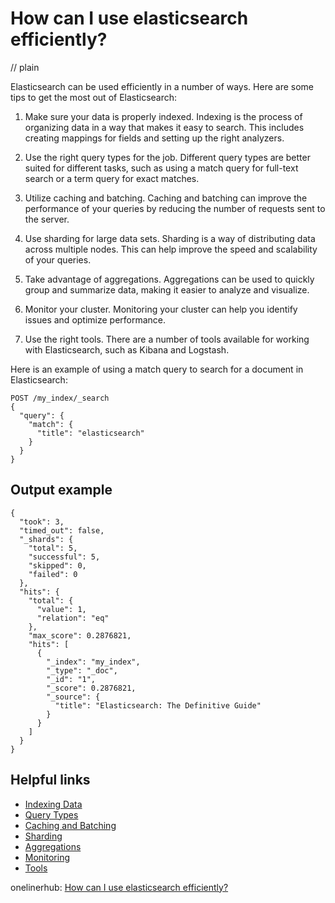 # How can I use elasticsearch efficiently?
// plain

Elasticsearch can be used efficiently in a number of ways. Here are some tips to get the most out of Elasticsearch:

1. Make sure your data is properly indexed. Indexing is the process of organizing data in a way that makes it easy to search. This includes creating mappings for fields and setting up the right analyzers.

2. Use the right query types for the job. Different query types are better suited for different tasks, such as using a match query for full-text search or a term query for exact matches.

3. Utilize caching and batching. Caching and batching can improve the performance of your queries by reducing the number of requests sent to the server.

4. Use sharding for large data sets. Sharding is a way of distributing data across multiple nodes. This can help improve the speed and scalability of your queries.

5. Take advantage of aggregations. Aggregations can be used to quickly group and summarize data, making it easier to analyze and visualize.

6. Monitor your cluster. Monitoring your cluster can help you identify issues and optimize performance.

7. Use the right tools. There are a number of tools available for working with Elasticsearch, such as Kibana and Logstash.

Here is an example of using a match query to search for a document in Elasticsearch:

```
POST /my_index/_search
{
  "query": {
    "match": {
      "title": "elasticsearch"
    }
  }
}
```

## Output example

```
{
  "took": 3,
  "timed_out": false,
  "_shards": {
    "total": 5,
    "successful": 5,
    "skipped": 0,
    "failed": 0
  },
  "hits": {
    "total": {
      "value": 1,
      "relation": "eq"
    },
    "max_score": 0.2876821,
    "hits": [
      {
        "_index": "my_index",
        "_type": "_doc",
        "_id": "1",
        "_score": 0.2876821,
        "_source": {
          "title": "Elasticsearch: The Definitive Guide"
        }
      }
    ]
  }
}
```

## Helpful links
- [Indexing Data](https://www.elastic.co/guide/en/elasticsearch/reference/current/index-modules.html)
- [Query Types](https://www.elastic.co/guide/en/elasticsearch/reference/current/query-dsl.html)
- [Caching and Batching](https://www.elastic.co/guide/en/elasticsearch/guide/current/caching-batching.html)
- [Sharding](https://www.elastic.co/guide/en/elasticsearch/guide/current/shards-and-clusters.html)
- [Aggregations](https://www.elastic.co/guide/en/elasticsearch/reference/current/search-aggregations.html)
- [Monitoring](https://www.elastic.co/guide/en/elasticsearch/reference/current/monitoring.html)
- [Tools](https://www.elastic.co/products/stack)

onelinerhub: [How can I use elasticsearch efficiently?](https://onelinerhub.com/elasticsearch/how-can-i-use-elasticsearch-efficiently)